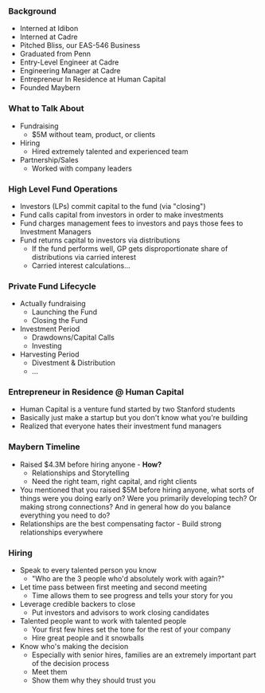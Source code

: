 ### Background
- Interned at Idibon
- Interned at Cadre
- Pitched Bliss, our EAS-546 Business
- Graduated from Penn
- Entry-Level Engineer at Cadre
- Engineering Manager at Cadre
- Entrepreneur In Residence at Human Capital
- Founded Maybern

### What to Talk About
- Fundraising
	- \$5M without team, product, or clients
- Hiring
	- Hired extremely talented and experienced team
- Partnership/Sales
	- Worked with company leaders

### High Level Fund Operations
- Investors (LPs) commit capital to the fund (via "closing")
- Fund calls capital from investors in order to make investments
- Fund charges management fees to investors and pays those fees to Investment Managers
- Fund returns capital to investors via distributions
	- If the fund performs well, GP gets disproportionate share of distributions via carried interest
	- Carried interest calculations...

### Private Fund Lifecycle
- Actually fundraising
	- Launching the Fund
	- Closing the Fund
- Investment Period
	- Drawdowns/Capital Calls
	- Investing
- Harvesting Period
	- Divestment & Distribution
	- ...

### Entrepreneur in Residence @ Human Capital
- Human Capital is a venture fund started by two Stanford students
- Basically just make a startup but you don't know what you're building
- Realized that everyone hates their investment fund managers

### Maybern Timeline
- Raised \$4.3M before hiring anyone - **How?**
	- Relationships and Storytelling
	- Need the right team, right capital, and right clients
- You mentioned that you raised \$5M before hiring anyone, what sorts of things were you doing early on? Were you primarily developing tech? Or making strong connections? And in general how do you balance everything you need to do?
- Relationships are the best compensating factor - Build strong relationships everywhere

### Hiring
- Speak to every talented person you know
	- "Who are the 3 people who'd absolutely work with again?"
- Let time pass between first meeting and second meeting
	- Time allows them to see progress and tells your story for you
- Leverage credible backers to close
	- Put investors and advisors to work closing candidates
- Talented people want to work with talented people
	- Your first few hires set the tone for the rest of your company
	- Hire great people and it snowballs
- Know who's making the decision
	- Especially with senior hires, families are an extremely important part of the decision process
	- Meet them
	- Show them why they should trust you

